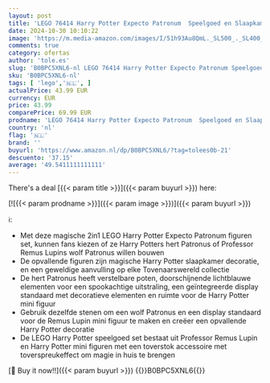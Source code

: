 ```yaml
---
layout: post
title: 'LEGO 76414 Harry Potter Expecto Patronum  Speelgoed en Slaapkamer Decoratie Set  2-in-1 Hert en Wolf Dieren Figuren  Magische Cadeaus voor Tieners  Meisjes  Jongens  Vrouwen en Mannen'
date: 2024-10-30 10:10:22
image: 'https://m.media-amazon.com/images/I/51h93Au8QmL._SL500_._SL400_.jpg'
comments: true
category: ofertas
author: 'tole.es'
slug: 'B0BPC5XNL6-nl LEGO 76414 Harry Potter Expecto Patronum Speelgoed en...'
sku: 'B0BPC5XNL6-nl'
tags: [ 'lego','🇳🇱', ]
actualPrice: 43.99 EUR
currency: EUR
price: 43.99
comparePrice: 69.99 EUR
prodname: 'LEGO 76414 Harry Potter Expecto Patronum  Speelgoed en Slaapkamer Decoratie Set  2-in-1 Hert en Wolf Dieren Figuren  Magische Cadeaus voor Tieners  Meisjes  Jongens  Vrouwen en Mannen'
country: 'nl'
flag: '🇳🇱'
brand: ''
buyurl: 'https://www.amazon.nl/dp/B0BPC5XNL6/?tag=tolees0b-21'
descuento: '37.15'
average: '49.5411111111111'
---
```


There's a deal [{{< param title >}}]({{< param buyurl >}})  here:

[![{{< param prodname >}}]({{< param image >}})]({{< param buyurl >}})

ℹ️:

- Met deze magische 2in1 LEGO Harry Potter Expecto Patronum figuren set, kunnen fans kiezen of ze Harry Potters hert Patronus of Professor Remus Lupins wolf Patronus willen bouwen
- De opvallende figuren zijn magische Harry Potter slaapkamer decoratie, en een geweldige aanvulling op elke Tovenaarswereld collectie
- De hert Patronus heeft verstelbare poten, doorschijnende lichtblauwe elementen voor een spookachtige uitstraling, een geïntegreerde display standaard met decoratieve elementen en ruimte voor de Harry Potter mini figuur
- Gebruik dezelfde stenen om een wolf Patronus en een display standaard voor de Remus Lupin mini figuur te maken en creëer een opvallende Harry Potter decoratie
- De LEGO Harry Potter speelgoed set bestaat uit Professor Remus Lupin en Harry Potter mini figuren met een toverstok accessoire met toverspreukeffect om magie in huis te brengen

[🛒 Buy it now!!]({{< param buyurl >}})
{{<world>}}B0BPC5XNL6{{</world>}}
